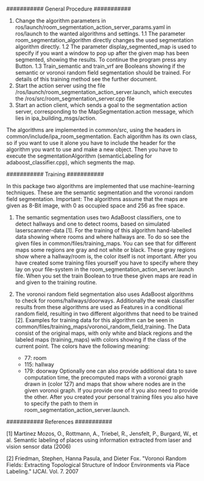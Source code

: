 ########### General Procedure ###########

1. Change the algorithm parameters in ros/launch/room_segmentation_action_server_params.yaml in ros/launch to the wanted algorithms and settings.
	1.1 The parameter room_segmentation_algorithm directly changes the used segmentation algorithm directly.
	1.2 The parameter display_segmented_map is used to specify if you want a window to pop up after the given map has been segmented, showing the results. To continue the program press any Button.
	1.3 Train_semantic and train_vrf are Booleans showing if the semantic or voronoi random field segmentation should be trained. For details of this training method see the further document.
2. Start the action server using the file /ros/launch/room_segmentation_action_server.launch, which executes the /ros/src/room_segmentation_server.cpp file
3. Start an action client, which sends a goal to the segmentation action server, corresponding to the MapSegmentation.action message, which lies in ipa_building_msgs/action.

The algorithms are implemented in common/src, using the headers in common/include/ipa_room_segmentation. Each algorithm has its own class, so if you want to use it alone you have to include the header for the algorithm you want to use and make a new object. Then you have to execute the segmentationAlgorithm (semanticLabeling for adaboost_classifier.cpp), which segments the map.



########### Training ###########

In this package two algorithms are implemented that use machine-learning techniques. These are the semantic segmentation and the voronoi random field segmentation. 
Important: The algorithms assume that the maps are given as 8-Bit image, with 0 as occupied space and 256 as free space.

1. The semantic segmentation uses two AdaBoost classifiers, one to detect hallways and one to detect rooms, based on simulated laserscannner-data [1]. 
For the training of this algorithm hand-labelled data showing where rooms and where hallways are. To do so see the given files in common/files/training_maps. You can see that for different maps some regions are gray and not white or black. These gray regions show where a hallway/room is, the color itself is not important. 
After you have created some training files yourself you have to specify where they lay on your file-system in the room_segmentation_action_server.launch file. When you set the train Boolean to true these given maps are read in and given to the training routine.

2. The voronoi random field segmentation also uses AdaBoost algorithms to check for rooms/hallways/doorways. Additionally the weak classifier results from these algorithms are used as Features in a conditional random field, resulting in two different algorithms that need to be trained [2].
Examples for training data for this algorithm can be seen in common/files/training_maps/voronoi_random_field_training. The Data consist of the original maps, with only white and black regions and the labeled maps (training_maps) with colors showing if the class of the current point. The colors have the following meaning:
	- 77: room
	- 115: hallway
	- 179: doorway
Optionally one can also provide additional data to save computation time, the precomputed maps with a voronoi graph drawn in (color 127) and maps that show where nodes are in the given voronoi graph. If you provide one of it you also need to provide the other.
After you created your personal training files you also have to specify the path to them in room_segmentation_action_server.launch.


########### References ###########

[1] Martinez Mozos, O., Rottmann, A., Triebel, R., Jensfelt, P., Burgard, W., et al. Semantic labeling of places using information extracted from laser and vision sensor data (2006)

[2] Friedman, Stephen, Hanna Pasula, and Dieter Fox. "Voronoi Random Fields: Extracting Topological Structure of Indoor Environments via Place Labeling." IJCAI. Vol. 7. 2007
